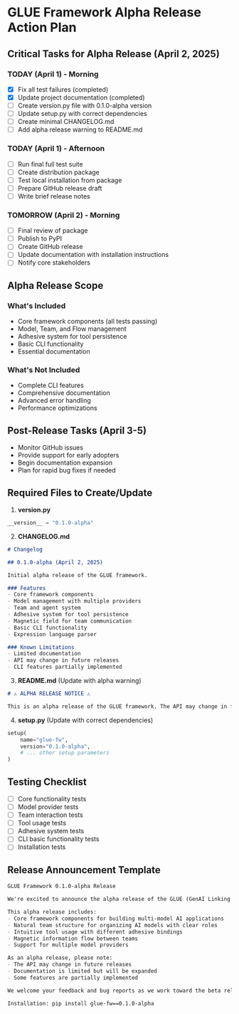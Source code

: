# GLUE Framework Alpha Release Action Plan

## Critical Tasks for Alpha Release (April 2, 2025)

### TODAY (April 1) - Morning

- [x] Fix all test failures (completed)
- [x] Update project documentation (completed)
- [ ] Create version.py file with 0.1.0-alpha version
- [ ] Update setup.py with correct dependencies
- [ ] Create minimal CHANGELOG.md
- [ ] Add alpha release warning to README.md

### TODAY (April 1) - Afternoon

- [ ] Run final full test suite
- [ ] Create distribution package
- [ ] Test local installation from package
- [ ] Prepare GitHub release draft
- [ ] Write brief release notes

### TOMORROW (April 2) - Morning

- [ ] Final review of package
- [ ] Publish to PyPI
- [ ] Create GitHub release
- [ ] Update documentation with installation instructions
- [ ] Notify core stakeholders

## Alpha Release Scope

### What's Included

- Core framework components (all tests passing)
- Model, Team, and Flow management
- Adhesive system for tool persistence
- Basic CLI functionality
- Essential documentation

### What's Not Included

- Complete CLI features
- Comprehensive documentation
- Advanced error handling
- Performance optimizations

## Post-Release Tasks (April 3-5)

- Monitor GitHub issues
- Provide support for early adopters
- Begin documentation expansion
- Plan for rapid bug fixes if needed

## Required Files to Create/Update

1. **version.py**

```python
__version__ = "0.1.0-alpha"
```

2. **CHANGELOG.md**

```markdown
# Changelog

## 0.1.0-alpha (April 2, 2025)

Initial alpha release of the GLUE framework.

### Features
- Core framework components
- Model management with multiple providers
- Team and agent system
- Adhesive system for tool persistence
- Magnetic field for team communication
- Basic CLI functionality
- Expression language parser

### Known Limitations
- Limited documentation
- API may change in future releases
- CLI features partially implemented
```

3. **README.md** (Update with alpha warning)

```markdown
# ⚠️ ALPHA RELEASE NOTICE ⚠️

This is an alpha release of the GLUE framework. The API may change in future releases.
```

4. **setup.py** (Update with correct dependencies)

```python
setup(
    name="glue-fw",
    version="0.1.0-alpha",
    # ... other setup parameters
)
```

## Testing Checklist

- [ ] Core functionality tests
- [ ] Model provider tests
- [ ] Team interaction tests
- [ ] Tool usage tests
- [ ] Adhesive system tests
- [ ] CLI basic functionality tests
- [ ] Installation tests

## Release Announcement Template

```markdown
GLUE Framework 0.1.0-alpha Release

We're excited to announce the alpha release of the GLUE (GenAI Linking & Unification Engine) framework!

This alpha release includes:
- Core framework components for building multi-model AI applications
- Natural team structure for organizing AI models with clear roles
- Intuitive tool usage with different adhesive bindings
- Magnetic information flow between teams
- Support for multiple model providers

As an alpha release, please note:
- The API may change in future releases
- Documentation is limited but will be expanded
- Some features are partially implemented

We welcome your feedback and bug reports as we work toward the beta release.

Installation: pip install glue-fw==0.1.0-alpha
